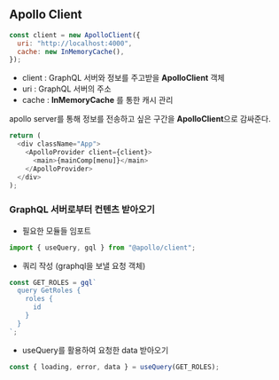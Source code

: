 ## Apollo Client

```js
const client = new ApolloClient({
  uri: "http://localhost:4000",
  cache: new InMemoryCache(),
});
```

- client : GraphQL 서버와 정보를 주고받을 **ApolloClient** 객체
- uri : GraphQL 서버의 주소
- cache : **InMemoryCache** 를 통한 캐시 관리

apollo server를 통해 정보를 전송하고 싶은 구간을 **ApolloClient**으로 감싸준다.

```js
return (
  <div className="App">
    <ApolloProvider client={client}>
      <main>{mainComp[menu]}</main>
    </ApolloProvider>
  </div>
);
```

### GraphQL 서버로부터 컨텐츠 받아오기

- 필요한 모듈들 임포트

```js
import { useQuery, gql } from "@apollo/client";
```

- 쿼리 작성 (graphql을 보낼 요청 객체)

```js
const GET_ROLES = gql`
  query GetRoles {
    roles {
      id
    }
  }
`;
```

- useQuery를 활용하여 요청한 data 받아오기

```js
const { loading, error, data } = useQuery(GET_ROLES);
```
